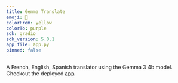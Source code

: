 ```yaml
---
title: Gemma Translate
emoji: 💬
colorFrom: yellow
colorTo: purple
sdk: gradio
sdk_version: 5.0.1
app_file: app.py
pinned: false
---
```


A French, English, Spanish translator using the Gemma 3 4b model. Checkout the deployed [app](https://huggingface.co/spaces/AC2513/gemma-translate)
